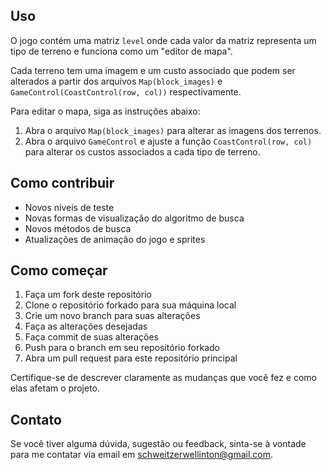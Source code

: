 ## Uso

O jogo contém uma matriz `level` onde cada valor da matriz representa um tipo de terreno e funciona como um "editor de mapa". 

Cada terreno tem uma imagem e um custo associado que podem ser alterados a partir dos arquivos `Map(block_images)` e `GameControl(CoastControl(row, col))` respectivamente.

Para editar o mapa, siga as instruções abaixo:

1. Abra o arquivo `Map(block_images)` para alterar as imagens dos terrenos.
2. Abra o arquivo `GameControl` e ajuste a função `CoastControl(row, col)` para alterar os custos associados a cada tipo de terreno.

## Como contribuir

- Novos níveis de teste
- Novas formas de visualização do algoritmo de busca
- Novos métodos de busca
- Atualizações de animação do jogo e sprites

## Como começar

1. Faça um fork deste repositório
2. Clone o repositório forkado para sua máquina local
3. Crie um novo branch para suas alterações
4. Faça as alterações desejadas
5. Faça commit de suas alterações
6. Push para o branch em seu repositório forkado
7. Abra um pull request para este repositório principal

Certifique-se de descrever claramente as mudanças que você fez e como elas afetam o projeto.


## Contato
Se você tiver alguma dúvida, sugestão ou feedback, sinta-se à vontade para me contatar via email em [schweitzerwellinton@gmail.com](mailto:schweitzerwellinton@gmail.com).
